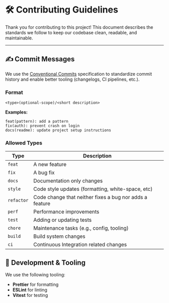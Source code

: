 # 🛠️ Contributing Guidelines

Thank you for contributing to this project! This document describes the standards we follow to keep our codebase clean, readable, and maintainable.

---

## ✍️ Commit Messages

We use the [Conventional Commits](https://www.conventionalcommits.org/en/v1.0.0/) specification to standardize commit history and enable better tooling (changelogs, CI pipelines, etc.).

### Format

```
<type>(optional-scope)/<short description>
```

**Examples:**

```
feat(pattern): add a pattern
fix(auth): prevent crash on login
docs(readme): update project setup instructions
```

### Allowed Types

| Type       | Description                                             |
| ---------- | ------------------------------------------------------- |
| `feat`     | A new feature                                           |
| `fix`      | A bug fix                                               |
| `docs`     | Documentation only changes                              |
| `style`    | Code style updates (formatting, white-space, etc)       |
| `refactor` | Code change that neither fixes a bug nor adds a feature |
| `perf`     | Performance improvements                                |
| `test`     | Adding or updating tests                                |
| `chore`    | Maintenance tasks (e.g., config, tooling)               |
| `build`    | Build system changes                                    |
| `ci`       | Continuous Integration related changes                  |

## 🧪 Development & Tooling

We use the following tooling:

- **Prettier** for formatting
- **ESLint** for linting
- **Vitest** for testing

